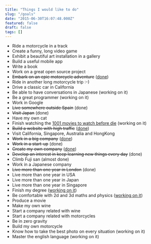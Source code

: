 ```yaml
---
title: "Things I would like to do"
slug: "/goals"
date: "2015-06-30T16:07:48.000Z"
featured: false
draft: false
tags: []
---
```


* Ride a <span class="tag red-tag">motorcycle</span> in a track
* Create a funny, long video game
* Exhibit a beautiful art installation in a gallery
* Build a useful mobile app
* Write a book
* Work on a great open source project
* ~~Embark on an epic <span class="tag red-tag">motorcycle</span> adventure~~ ([done](http://joanmira.com/la-ruta-samurai))
* Ride in another long <span class="tag red-tag">motorcycle</span> trip :-)
* Drive a classic car in California
* Be able to have conversations in <span class="tag blue-tag">Japanese</span> (working on it)
* Be a great programmer (working on it)
* Work in <span class="tag gold-tag">Google</span>
* ~~Live somewhere outside Spain~~ (done)
* ~~Visit <span class="tag blue-tag">Japan</span>~~ (done)
* Have my own cat
* Finish watching the <a title="1001 Pelis para ver antes de morir" href="/1001-pelis-para-ver-antes-de-morir/">1001 movies to watch before die</a> (working on it)
* ~~Build a website with high traffic~~ (<a href="http://www.roh.org.uk">done</a>)
* Visit California, Singapore, Australia and HongKong
* ~~Work in a big <span class="tag gold-tag">company</span>~~ (<a href="http://www.sapient.com">done</a>)
* ~~Work in a <span class="tag gold-tag">start-up</span>~~ (done)
* ~~Create my own <span class="tag gold-tag">company</span>~~ (<a href="http://www.webmarket.es" target="_blank">done</a>)
* ~~Develop an interest in keep learning new things every day~~ (done)
* Climb <span class="tag blue-tag">Fuji san</span> (almost done)
* Work in a <span class="tag blue-tag">Japanese</span> company
* ~~Live more than one year in London~~ (done)
* Live more than one year in USA
* Live more than one year in <span class="tag blue-tag">Japan</span>
* Live more than one year in Singapore
* Finish my degree (<a href="http://www.uoc.edu" target="_blank">working on it</a>)
* Be comfortable with 2d and 3d maths and physics (<a href="http://www.uoc.edu" target="_blank">working on it</a>)
* Produce a movie
* Make my own wine
* Start a <span class="tag gold-tag">company</span> related with wine
* Start a <span class="tag gold-tag">company</span> related with <span class="tag red-tag">motorcycles</span>
* Be in zero gravity
* Build my own <span class="tag red-tag">motorcycle</span>
* Know how to take the best photo on every situation (working on it)
* Master the english language (working on it)
